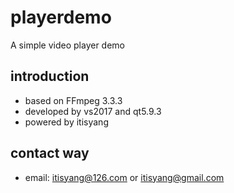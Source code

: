 # playerdemo
A simple video player demo

## introduction
- based on FFmpeg 3.3.3
- developed by vs2017 and qt5.9.3
- powered by itisyang

## contact way
- email: itisyang@126.com or itisyang@gmail.com